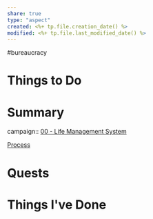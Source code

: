 ```yaml
---
share: true
type: "aspect"
created: <%+ tp.file.creation_date() %> 
modified: <%+ tp.file.last_modified_date() %>
---
```

#bureaucracy 
# Things to Do

# Summary
campaign:: [00 - Life Management System](./00%20-%20Life%20Management%20System.md)

[Process](./Process.md)

# Quests

# Things I've Done